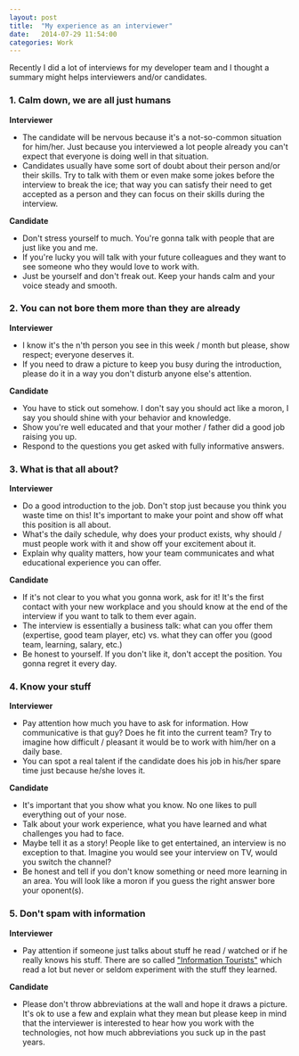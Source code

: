 ```yaml
---
layout: post
title:  "My experience as an interviewer"
date:   2014-07-29 11:54:00
categories: Work
---
```

Recently I did a lot of interviews for my developer team and I thought a summary might helps interviewers and/or candidates.

### 1. Calm down, we are all just humans

**Interviewer**

  - The candidate will be nervous because it's a not-so-common situation for him/her. Just because you interviewed a lot people already you can't expect that everyone is doing well in that situation.
  - Candidates usually have some sort of doubt about their person and/or their skills. Try to talk with them or even make some jokes before the interview to break the ice; that way you can satisfy their need to get accepted as a person and they can focus on their skills during the interview.

**Candidate**

  - Don't stress yourself to much. You're gonna talk with people that are just like you and me.
  - If you're lucky you will talk with your future colleagues and they want to see someone who they would love to work with.
  - Just be yourself and don't freak out. Keep your hands calm and your voice steady and smooth.

### 2. You can not bore them more than they are already

**Interviewer**

  - I know it's the n'th person you see in this week / month but please, show respect; everyone deserves it.
  - If you need to draw a picture to keep you busy during the introduction, please do it in a way you don't disturb anyone else's attention.
  
**Candidate**

  - You have to stick out somehow. I don't say you should act like a moron, I say you should shine with your behavior and knowledge.
  - Show you're well educated and that your mother / father did a good job raising you up.
  - Respond to the questions you get asked with fully informative answers.

### 3. What is that all about?

**Interviewer**

  - Do a good introduction to the job. Don't stop just because you think you waste time on this! It's important to make your point and show off what this position is all about.
  - What's the daily schedule, why does your product exists, why should / must people work with it and show off your excitement about it.
  - Explain why quality matters, how your team communicates and what educational experience you can offer.
  
**Candidate**

  - If it's not clear to you what you gonna work, ask for it! It's the first contact with your new workplace and you should know at the end of the interview if you want to talk to them ever again.
  - The interview is essentially a business talk: what can you offer them (expertise, good team player, etc) vs. what they can offer you (good team, learning, salary, etc.)
  - Be honest to yourself. If you don't like it, don't accept the position. You gonna regret it every day.

### 4. Know your stuff
  
**Interviewer**

  - Pay attention how much you have to ask for information. How communicative is that guy? Does he fit into the current team? Try to imagine how difficult / pleasant it would be to work with him/her on a daily base.
  - You can spot a real talent if the candidate does his job in his/her spare time just because he/she loves it.
  
**Candidate**

  - It's important that you show what you know. No one likes to pull everything out of your nose.
  - Talk about your work experience, what you have learned and what challenges you had to face.
  - Maybe tell it as a story! People like to get entertained, an interview is no exception to that. Imagine you would see your interview on TV, would you switch the channel?
  - Be honest and tell if you don't know something or need more learning in an area. You will look like a moron if you guess the right answer bore your oponent(s).

### 5. Don't spam with information
  
**Interviewer**

  - Pay attention if someone just talks about stuff he read / watched or if he really knows his stuff. There are so called ["Information Tourists"](/assets/knowledge_vs_experience.jpg) which read a lot but never or seldom experiment with the stuff they learned.
  
**Candidate**

  - Please don't throw abbreviations at the wall and hope it draws a picture. It's ok to use a few and explain what they mean but please keep in mind that the interviewer is interested to hear how you work with the technologies, not how much abbreviations you suck up in the past years.
